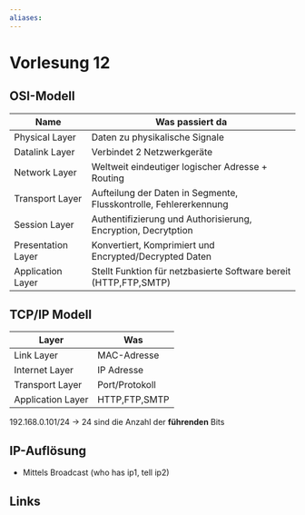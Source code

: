 ```yaml
---
aliases: 
---
```

# Vorlesung 12 
## OSI-Modell
| Name               | Was passiert da                                                   |
| ------------------ | ----------------------------------------------------------------- |
| Physical Layer     | Daten zu physikalische Signale                                    |
| Datalink Layer     | Verbindet 2 Netzwerkgeräte                                        |
| Network Layer      | Weltweit eindeutiger logischer Adresse + Routing                  |
| Transport Layer    | Aufteilung der Daten in Segmente, Flusskontrolle, Fehlererkennung |
| Session Layer      | Authentifizierung und Authorisierung, Encryption, Decrytption     |
| Presentation Layer | Konvertiert, Komprimiert und Encrypted/Decrypted Daten            |
| Application Layer  | Stellt Funktion für netzbasierte Software bereit (HTTP,FTP,SMTP)   |
## TCP/IP Modell
| Layer             | Was            |
| ----------------- | -------------- |
| Link Layer        | MAC-Adresse    |
| Internet Layer    | IP Adresse     |
| Transport Layer   | Port/Protokoll |
| Application Layer | HTTP,FTP,SMTP  |

192.168.0.101/24 -> 24 sind die Anzahl der **führenden** Bits
## IP-Auflösung
- Mittels Broadcast (who has ip1, tell ip2)
## Links